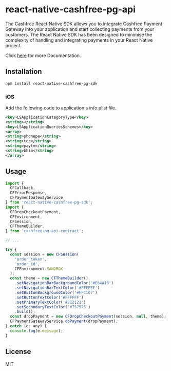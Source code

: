 # react-native-cashfree-pg-api
The Cashfree React Native SDK allows you to integrate Cashfree Payment Gateway into your application and start collecting payments from your customers. The React Native SDK has been designed to minimise the complexity of handling and integrating payments in your React Native project.

Click [here](https://docs.cashfree.com/docs/react-native-integration) for more Documentation.

## Installation

```sh
npm install react-native-cashfree-pg-sdk
```

### iOS
Add the following code to application's info.plist file.
```xml
<key>LSApplicationCategoryType</key>
<string></string>
<key>LSApplicationQueriesSchemes</key>
<array>
<string>phonepe</string>
<string>tez</string>
<string>paytm</string>
<string>bhim</string>
</array>
```

## Usage

```js
import {
  CFCallback,
  CFErrorResponse,
  CFPaymentGatewayService,
} from 'react-native-cashfree-pg-sdk';
import {
  CFDropCheckoutPayment,
  CFEnvironment,
  CFSession,
  CFThemeBuilder,
} from 'cashfree-pg-api-contract';

// ...

try {
  const session = new CFSession(
    'order_token',
    'order_id',
    CFEnvironment.SANDBOX
  );
  const theme = new CFThemeBuilder()
    .setNavigationBarBackgroundColor('#E64A19')
    .setNavigationBarTextColor('#FFFFFF')
    .setButtonBackgroundColor('#FFC107')
    .setButtonTextColor('#FFFFFF')
    .setPrimaryTextColor('#212121')
    .setSecondaryTextColor('#757575')
    .build();
  const dropPayment = new CFDropCheckoutPayment(session, null, theme);
  CFPaymentGatewayService.doPayment(dropPayment);
} catch (e: any) {
  console.log(e.message);
}
```

## License

MIT
